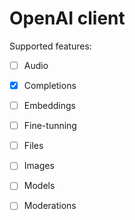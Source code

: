 # OpenAI client

Supported features:
- [ ] Audio
- [x] Completions
- [ ] Embeddings
- [ ] Fine-tunning
- [ ] Files
- [ ] Images
- [ ] Models
- [ ] Moderations

